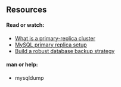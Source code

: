 ## Resources
#### Read or watch:

 - [What is a primary-replica cluster](https://www.digitalocean.com/community/tutorials/how-to-choose-a-redundancy-plan-to-ensure-high-availability#sql-replication)
 - [MySQL primary replica setup](https://www.digitalocean.com/community/tutorials/how-to-set-up-replication-in-mysql)
 - [Build a robust database backup strategy](https://www.databasejournal.com/ms-sql/developing-a-sql-server-backup-strategy/)
#### man or help:

 - mysqldump
